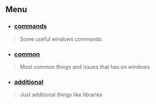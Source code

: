 ## Menu

* ### [commands](./commands.md#commands)
> Some useful windows commands

* ### [common](./common.md#common)
> Most common things and issues that has on windows

* ### [additional](./additional.md#additional)
> Just additional things like libraries
